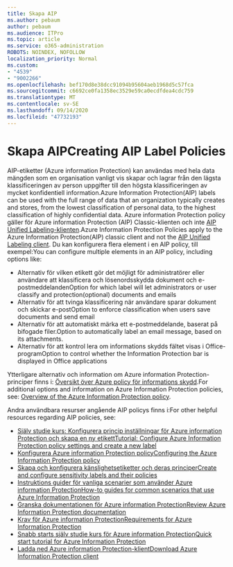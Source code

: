```yaml
---
title: Skapa AIP
ms.author: pebaum
author: pebaum
ms.audience: ITPro
ms.topic: article
ms.service: o365-administration
ROBOTS: NOINDEX, NOFOLLOW
localization_priority: Normal
ms.custom:
- "4539"
- "9002266"
ms.openlocfilehash: bef170d8e38dcc91094b95604aeb1968d5c57fca
ms.sourcegitcommit: c6692ce0fa1358ec3529e59ca0ecdfdea4cdc759
ms.translationtype: MT
ms.contentlocale: sv-SE
ms.lasthandoff: 09/14/2020
ms.locfileid: "47732193"
---
```

# <a name="creating-aip-label-policies"></a><span data-ttu-id="1aadb-102">Skapa AIP</span><span class="sxs-lookup"><span data-stu-id="1aadb-102">Creating AIP Label Policies</span></span>

<span data-ttu-id="1aadb-103">AIP-etiketter (Azure information Protection) kan användas med hela data mängden som en organisation vanligt vis skapar och lagrar från den lägsta klassificeringen av person uppgifter till den högsta klassificeringen av mycket konfidentiell information.</span><span class="sxs-lookup"><span data-stu-id="1aadb-103">Azure Information Protection(AIP) labels can be used with the full range of data that an organization typically creates and stores, from the lowest classification of personal data, to the highest classification of highly confidential data.</span></span> <span data-ttu-id="1aadb-104">Azure information Protection policy gäller för Azure information Protection (AIP) Classic-klienten och inte  [AIP Unified Labeling-klienten](https://docs.microsoft.com/azure/information-protection/rms-client/unifiedlabelingclient-version-release-history).</span><span class="sxs-lookup"><span data-stu-id="1aadb-104">Azure Information Protection Policies apply to the Azure Information Protection(AIP) classic client and not the  [AIP Unified Labeling client](https://docs.microsoft.com/azure/information-protection/rms-client/unifiedlabelingclient-version-release-history).</span></span> <span data-ttu-id="1aadb-105">Du kan konfigurera flera element i en AIP policy, till exempel:</span><span class="sxs-lookup"><span data-stu-id="1aadb-105">You can configure multiple elements in an AIP policy, including options like:</span></span>

- <span data-ttu-id="1aadb-106">Alternativ för vilken etikett gör det möjligt för administratörer eller användare att klassificera och lösenordsskydda dokument och e-postmeddelanden</span><span class="sxs-lookup"><span data-stu-id="1aadb-106">Option for which label will let administrators or user classify and protection(optional) documents and emails</span></span>
- <span data-ttu-id="1aadb-107">Alternativ för att tvinga klassificering när användare sparar dokument och skickar e-post</span><span class="sxs-lookup"><span data-stu-id="1aadb-107">Option to enforce classification when users save documents and send email</span></span>
- <span data-ttu-id="1aadb-108">Alternativ för att automatiskt märka ett e-postmeddelande, baserat på bifogade filer.</span><span class="sxs-lookup"><span data-stu-id="1aadb-108">Option to automatically label an email message, based on its attachments.</span></span>
- <span data-ttu-id="1aadb-109">Alternativ för att kontrol lera om informations skydds fältet visas i Office-program</span><span class="sxs-lookup"><span data-stu-id="1aadb-109">Option to control whether the Information Protection bar is displayed in Office applications</span></span>

<span data-ttu-id="1aadb-110">Ytterligare alternativ och information om Azure information Protection-principer finns i: [Översikt över Azure policy för informations skydd](https://docs.microsoft.com/azure/information-protection/overview-policy).</span><span class="sxs-lookup"><span data-stu-id="1aadb-110">For additional options and information on Azure Information Protection policies, see: [Overview of the Azure Information Protection policy](https://docs.microsoft.com/azure/information-protection/overview-policy).</span></span>  

<span data-ttu-id="1aadb-111">Andra användbara resurser angående AIP policys finns i:</span><span class="sxs-lookup"><span data-stu-id="1aadb-111">For other helpful resources regarding AIP policies, see:</span></span>

- [<span data-ttu-id="1aadb-112">Själv studie kurs: Konfigurera princip inställningar för Azure information Protection och skapa en ny etikett</span><span class="sxs-lookup"><span data-stu-id="1aadb-112">Tutorial: Configure Azure Information Protection policy settings and create a new label</span></span>](https://docs.microsoft.com/azure/information-protection/infoprotect-quick-start-tutorial)  
- [<span data-ttu-id="1aadb-113">Konfigurera Azure information Protection policy</span><span class="sxs-lookup"><span data-stu-id="1aadb-113">Configuring the Azure Information Protection policy</span></span>](https://docs.microsoft.com/azure/information-protection/configure-policy)  
- [<span data-ttu-id="1aadb-114">Skapa och konfigurera känslighetsetiketter och deras principer</span><span class="sxs-lookup"><span data-stu-id="1aadb-114">Create and configure sensitivity labels and their policies</span></span>](https://docs.microsoft.com/microsoft-365/compliance/create-sensitivity-labels)  
- [<span data-ttu-id="1aadb-115">Instruktions guider för vanliga scenarier som använder Azure information Protection</span><span class="sxs-lookup"><span data-stu-id="1aadb-115">How-to guides for common scenarios that use Azure Information Protection</span></span>](https://docs.microsoft.com/azure/information-protection/how-to-guides)  
- [<span data-ttu-id="1aadb-116">Granska dokumentationen för Azure information Protection</span><span class="sxs-lookup"><span data-stu-id="1aadb-116">Review Azure Information Protection documentation</span></span>](https://docs.microsoft.com/azure/information-protection/what-is-information-protection)  
- [<span data-ttu-id="1aadb-117">Krav för Azure information Protection</span><span class="sxs-lookup"><span data-stu-id="1aadb-117">Requirements for Azure Information Protection</span></span>](https://docs.microsoft.com/azure/information-protection/get-started/requirements)  
- [<span data-ttu-id="1aadb-118">Snabb starts själv studie kurs för Azure information Protection</span><span class="sxs-lookup"><span data-stu-id="1aadb-118">Quick start tutorial for Azure Information Protection</span></span>](https://docs.microsoft.com/azure/information-protection/get-started/infoprotect-quick-start-tutorial)  
- [<span data-ttu-id="1aadb-119">Ladda ned Azure information Protection-klient</span><span class="sxs-lookup"><span data-stu-id="1aadb-119">Download Azure Information Protection client</span></span>](https://www.microsoft.com/download/details.aspx?id=53018)